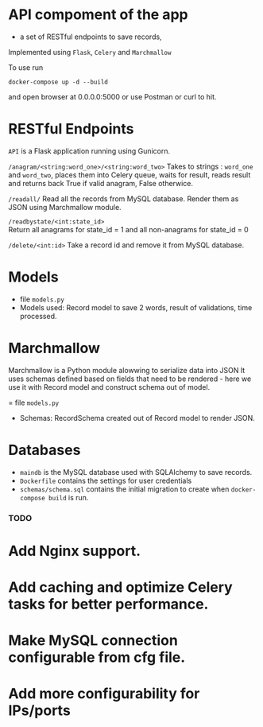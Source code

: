 # API compoment of the app 
 - a set of RESTful endpoints to save records, 

Implemented using `Flask`, `Celery` and `Marchmallow`

To use run 
```
docker-compose up -d --build
```
and open browser at 0.0.0.0:5000 or use Postman or curl to hit.



# RESTful Endpoints

`API` is a Flask application running using Gunicorn. 

   `/anagram/<string:word_one>/<string:word_two>` 
       Takes to strings : `word_one` and `word_two`, places them
       into Celery queue, waits for result, reads result and
       returns back True if valid anagram, False otherwice.

   `/readall/`
       Read all the records from MySQL database. Render them
       as JSON using Marchmallow module.

   `/readbystate/<int:state_id>`   
       Return all anagrams for state_id = 1 and all non-anagrams
       for state_id = 0

   `/delete/<int:id>`
       Take a record id and remove it from MySQL database.

# Models

   - file `models.py`
   - Models used: Record model to save 2 words, result of validations,
     time processed.
   
# Marchmallow 
   Marchmallow is a Python module alowwing to serialize data into JSON
   It uses schemas defined based on fields that need to be rendered - 
   here we use it with Record model and construct schema out of model.

   = file `models.py`
   - Schemas: RecordSchema created out of Record model to render JSON.

# Databases
   - `maindb` is the MySQL database used with SQLAlchemy to save records.
   - `Dockerfile` contains the settings for user credentials
   - `schemas/schema.sql` contains the initial migration to create
     when `docker-compose build` is run.

### TODO
# Add Nginx support.
# Add caching and optimize Celery tasks for better performance.
# Make MySQL connection configurable from cfg file.
# Add more configurability for IPs/ports 
